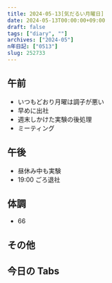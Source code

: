 ```yaml
---
title: 2024-05-13[気だるい月曜日]
date: 2024-05-13T00:00:00+09:00
draft: false
tags: ["diary", ""]
archives: ["2024-05"]
n年日記: ["0513"]
slug: 252733
---
```


## 午前

- いつもどおり月曜は調子が悪い
- 早めに出社
- 週末しかけた実験の後処理
- ミーティング

## 午後

- 昼休み中も実験
- 19:00 ごろ退社

## 体調

- 66

## その他

## 今日の Tabs
